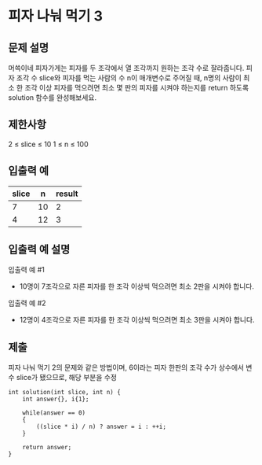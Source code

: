 # 피자 나눠 먹기 3

## 문제 설명

머쓱이네 피자가게는 피자를 두 조각에서 열 조각까지 원하는 조각 수로 잘라줍니다. 피자 조각 수 slice와 피자를 먹는 사람의 수 n이 매개변수로 주어질 때, n명의 사람이 최소 한 조각 이상 피자를 먹으려면 최소 몇 판의 피자를 시켜야 하는지를 return 하도록 solution 함수를 완성해보세요.

## 제한사항

2 ≤ slice ≤ 10
1 ≤ n ≤ 100

## 입출력 예

slice|n|result
---|---|---
7|10|2
4|12|3

## 입출력 예 설명

입출력 예 #1

+ 10명이 7조각으로 자른 피자를 한 조각 이상씩 먹으려면 최소 2판을 시켜야 합니다.

입출력 예 #2

+ 12명이 4조각으로 자른 피자를 한 조각 이상씩 먹으려면 최소 3판을 시켜야 합니다.

## 제출

피자 나눠 먹기 2의 문제와 같은 방법이며, 6이라는 피자 한판의 조각 수가 상수에서 변수 slice가 됐으므로, 해당 부분을 수정
```
int solution(int slice, int n) {
    int answer{}, i{1};
    
    while(answer == 0)
    {
        ((slice * i) / n) ? answer = i : ++i;
    }
    
    return answer;
}
```
